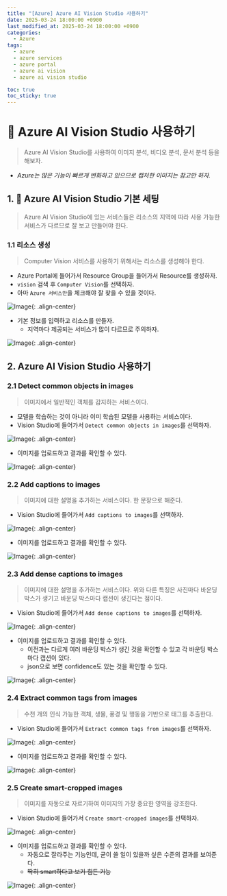 ```yaml
---
title: "[Azure] Azure AI Vision Studio 사용하기"
date: 2025-03-24 18:00:00 +0900
last_modified_at: 2025-03-24 18:00:00 +0900
categories: 
  - Azure
tags:
  - azure
  - azure services
  - azure portal
  - azure ai vision
  - azure ai vision studio

toc: true
toc_sticky: true
---
```


# 🎯 Azure AI Vision Studio 사용하기

> Azure AI Vision Studio를 사용하여 이미지 분석, 비디오 분석, 문서 분석 등을 해보자.

- *Azure는 많은 기능이 빠르게 변화하고 있으므로 캡처한 이미지는 참고만 하자.*


## 1. 🔧 Azure AI Vision Studio 기본 세팅

> Azure AI Vision Studio에 있는 서비스들은 리소스의 지역에 따라 사용 가능한 서비스가 다르므로 잘 보고 만들어야 한다.

### 1.1 리소스 생성

> Computer Vision 서비스를 사용하기 위해서는 리소스를 생성해야 한다.

- Azure Portal에 들어가서 Resource Group을 들어가서 Resource를 생성하자.
- `vision` 검색 후 `Computer Vision`를 선택하자.
- 아마 `Azure 서비스만`을 체크해야 잘 찾을 수 있을 것이다.

![Image](https://github.com/user-attachments/assets/5985c7c6-3f8a-4d4a-a3f5-79c43dcefcaa){: .align-center}

- 기본 정보를 입력하고 리소스를 만들자.
  - 지역마다 제공되는 서비스가 많이 다르므로 주의하자.

![Image](https://github.com/user-attachments/assets/8f16cc55-ca8c-4752-bde4-115cbc82199a){: .align-center}

## 2. Azure AI Vision Studio 사용하기

### 2.1 Detect common objects in images

> 이미지에서 일반적인 객체를 감지하는 서비스이다.

- 모델을 학습하는 것이 아니라 이미 학습된 모델을 사용하는 서비스이다.
- Vision Studio에 들어가서 `Detect common objects in images`를 선택하자.

![Image](https://github.com/user-attachments/assets/3461f131-6e22-4530-8104-f6461e1dd7fa){: .align-center}

- 이미지를 업로드하고 결과를 확인할 수 있다.

![Image](https://github.com/user-attachments/assets/74c12a70-cc28-4177-a50b-49861fe26736){: .align-center}

### 2.2 Add captions to images

> 이미지에 대한 설명을 추가하는 서비스이다. 한 문장으로 해준다.

- Vision Studio에 들어가서 `Add captions to images`를 선택하자.

![Image](https://github.com/user-attachments/assets/1d85f446-0246-41d4-a1da-479256959d23){: .align-center}

- 이미지를 업로드하고 결과를 확인할 수 있다.

![Image](https://github.com/user-attachments/assets/752f89b5-30e8-4a05-bcee-06f17caeb73b){: .align-center}

### 2.3 Add dense captions to images

> 이미지에 대한 설명을 추가하는 서비스이다. 위와 다른 특징은 사진마다 바운딩 박스가 생기고 바운딩 박스마다 캡션이 생긴다는 점이다.

- Vision Studio에 들어가서 `Add dense captions to images`를 선택하자.

![Image](https://github.com/user-attachments/assets/15656a41-4e5c-4bad-9ffb-b6531eb527c1){: .align-center}

- 이미지를 업로드하고 결과를 확인할 수 있다.
  - 이전과는 다르게 여러 바운딩 박스가 생긴 것을 확인할 수 있고 각 바운딩 박스마다 캡션이 있다.
  - json으로 보면 confidence도 있는 것을 확인할 수 있다.

![Image](https://github.com/user-attachments/assets/d0a7790d-d3a9-4acc-ab9c-d2ee4a065b45){: .align-center}

### 2.4 Extract common tags from images

> 수천 개의 인식 가능한 객체, 생물, 풍경 및 행동을 기반으로 태그를 추출한다.

- Vision Studio에 들어가서 `Extract common tags from images`를 선택하자.

![Image](https://github.com/user-attachments/assets/3be56a5d-2dfc-491d-8d6d-90f1b406ea8d){: .align-center}

- 이미지를 업로드하고 결과를 확인할 수 있다.

![Image](https://github.com/user-attachments/assets/1faecc0b-1a28-4e68-b639-90d2fc20f5af){: .align-center}

### 2.5 Create smart-cropped images

> 이미지를 자동으로 자르기하여 이미지의 가장 중요한 영역을 강조한다.

- Vision Studio에 들어가서 `Create smart-cropped images`를 선택하자.

![Image](https://github.com/user-attachments/assets/f18a68fd-9907-49f9-8920-8c177635a4c8){: .align-center}

- 이미지를 업로드하고 결과를 확인할 수 있다.
  - 자동으로 잘라주는 기능인데, 굳이 쓸 일이 있을까 싶은 수준의 결과를 보여준다.
  - ~~딱히 smart하다고 보기 힘든 기능~~

![Image](https://github.com/user-attachments/assets/65ef8357-6fa9-40df-b349-3cc633f9e260){: .align-center}